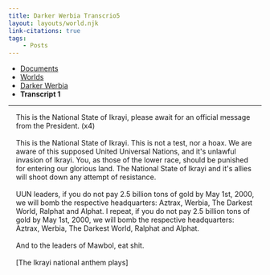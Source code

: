 ```yaml
---
title: Darker Werbia Transcrio5 
layout: layouts/world.njk
link-citations: true
tags:
    - Posts
---
```


<nav class="breadcrumb">
    <ul>
        <li><a href="/docs">Documents</a></li>
        <li><a href="/docs/world">Worlds</a></li>
        <li><a href="/docs/world/dwerbia">Darker Werbia</a></li>
        <li><b>Transcript 1</b></li>
    </ul>
</nav>
<hr>

<p style="padding-left: 15px; padding-right: 15px;">
This is the National State of Ikrayi, please await for an official message from the President. (x4)<br><br>
This is the National State of Ikrayi. This is not a test, nor a hoax. We are aware of this supposed United Universal Nations, and it's unlawful invasion of Ikrayi. You, as those of the lower race, should be punished for entering our glorious land. The National State of Ikrayi and it's allies will shoot down any attempt of resistance.<br><br>
UUN leaders, if you do not pay 2.5 billion tons of gold by May 1st, 2000, we will bomb the respective headquarters: Aztrax, Werbia, The Darkest World, Ralphat and Alphat. I repeat, if you do not pay 2.5 billion tons of gold by May 1st, 2000, we will bomb the respective headquarters: Aztrax, Werbia, The Darkest World, Ralphat and Alphat.<br><br>
And to the leaders of Mawbol, eat shit.<br><br>
[The Ikrayi national anthem plays]
</p>